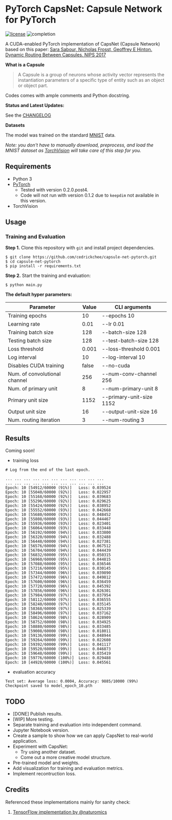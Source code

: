 # PyTorch CapsNet: Capsule Network for PyTorch

[![license](https://img.shields.io/github/license/mashape/apistatus.svg?maxAge=2592000)](https://github.com/cedrickchee/capsule-net-pytorch/blob/master/LICENSE)
![completion](https://img.shields.io/badge/completion%20state-90%25-green.svg?style=plastic)

A CUDA-enabled PyTorch implementation of CapsNet (Capsule Network) based on this paper:
[Sara Sabour, Nicholas Frosst, Geoffrey E Hinton. Dynamic Routing Between Capsules. NIPS 2017](https://arxiv.org/abs/1710.09829)

**What is a Capsule**

> A Capsule is a group of neurons whose activity vector represents the instantiation parameters of a specific type of entity such as an object or object part.

Codes comes with ample comments and Python docstring.

**Status and Latest Updates:**

See the [CHANGELOG](CHANGELOG.md)

**Datasets**

The model was trained on the standard [MNIST](http://yann.lecun.com/exdb/mnist/) data.

*Note: you don't have to manually download, preprocess, and load the MNIST dataset as [TorchVision](https://github.com/pytorch/vision) will take care of this step for you.*

## Requirements
- Python 3
- [PyTorch](http://pytorch.org/)
    - Tested with version 0.2.0.post4.
    - Code will not run with version 0.1.2 due to `keepdim` not available in this version.
- TorchVision

## Usage

### Training and Evaluation
**Step 1.**
Clone this repository with ``git`` and install project dependencies.

```
$ git clone https://github.com/cedrickchee/capsule-net-pytorch.git
$ cd capsule-net-pytorch
$ pip install -r requirements.txt
```

**Step 2.** 
Start the training and evaluation:
```
$ python main.py
```

**The default hyper parameters:**

| Parameter | Value | CLI arguments |
| --- | --- | --- |
| Training epochs | 10 | --epochs 10 |
| Learning rate | 0.01 | --lr 0.01 |
| Training batch size | 128 | --batch-size 128 |
| Testing batch size | 128 | --test-batch-size 128 |
| Loss threshold | 0.001 | --loss-threshold 0.001 |
| Log interval | 10 | --log-interval 10 |
| Disables CUDA training | false | --no-cuda |
| Num. of convolutional channel | 256 | --num-conv-channel 256 |
| Num. of primary unit | 8 | --num-primary-unit 8 |
| Primary unit size | 1152 | --primary-unit-size 1152 |
| Output unit size | 16 | --output-unit-size 16 |
| Num. routing iteration | 3 | --num-routing 3 |

## Results
Coming soon!

- training loss
```
# Log from the end of the last epoch.

... ... ... ... ... ... ... ... ... ... ...
... ... ... ... ... ... ... ... ... ... ...
Epoch: 10 [54912/60000 (91%)]   Loss: 0.039524
Epoch: 10 [55040/60000 (92%)]   Loss: 0.022957
Epoch: 10 [55168/60000 (92%)]   Loss: 0.039683
Epoch: 10 [55296/60000 (92%)]   Loss: 0.029625
Epoch: 10 [55424/60000 (92%)]   Loss: 0.038952
Epoch: 10 [55552/60000 (93%)]   Loss: 0.042668
Epoch: 10 [55680/60000 (93%)]   Loss: 0.048452
Epoch: 10 [55808/60000 (93%)]   Loss: 0.044467
Epoch: 10 [55936/60000 (93%)]   Loss: 0.023401
Epoch: 10 [56064/60000 (93%)]   Loss: 0.033448
Epoch: 10 [56192/60000 (94%)]   Loss: 0.033800
Epoch: 10 [56320/60000 (94%)]   Loss: 0.032488
Epoch: 10 [56448/60000 (94%)]   Loss: 0.027381
Epoch: 10 [56576/60000 (94%)]   Loss: 0.067512
Epoch: 10 [56704/60000 (94%)]   Loss: 0.044439
Epoch: 10 [56832/60000 (95%)]   Loss: 0.050315
Epoch: 10 [56960/60000 (95%)]   Loss: 0.044815
Epoch: 10 [57088/60000 (95%)]   Loss: 0.036546
Epoch: 10 [57216/60000 (95%)]   Loss: 0.030145
Epoch: 10 [57344/60000 (96%)]   Loss: 0.039890
Epoch: 10 [57472/60000 (96%)]   Loss: 0.049812
Epoch: 10 [57600/60000 (96%)]   Loss: 0.036459
Epoch: 10 [57728/60000 (96%)]   Loss: 0.045392
Epoch: 10 [57856/60000 (96%)]   Loss: 0.026301
Epoch: 10 [57984/60000 (97%)]   Loss: 0.037954
Epoch: 10 [58112/60000 (97%)]   Loss: 0.036555
Epoch: 10 [58240/60000 (97%)]   Loss: 0.035145
Epoch: 10 [58368/60000 (97%)]   Loss: 0.025339
Epoch: 10 [58496/60000 (97%)]   Loss: 0.037162
Epoch: 10 [58624/60000 (98%)]   Loss: 0.028909
Epoch: 10 [58752/60000 (98%)]   Loss: 0.034925
Epoch: 10 [58880/60000 (98%)]   Loss: 0.033485
Epoch: 10 [59008/60000 (98%)]   Loss: 0.018011
Epoch: 10 [59136/60000 (99%)]   Loss: 0.048944
Epoch: 10 [59264/60000 (99%)]   Loss: 0.022608
Epoch: 10 [59392/60000 (99%)]   Loss: 0.041117
Epoch: 10 [59520/60000 (99%)]   Loss: 0.046873
Epoch: 10 [59648/60000 (99%)]   Loss: 0.035419
Epoch: 10 [59776/60000 (100%)]  Loss: 0.029488
Epoch: 10 [44928/60000 (100%)]  Loss: 0.045561
```

- evaluation accuracy
```
Test set: Average loss: 0.0004, Accuracy: 9885/10000 (99%)
Checkpoint saved to model_epoch_10.pth
```

## TODO
- [DONE] Publish results.
- [WIP] More testing.
- Separate training and evaluation into independent command.
- Jupyter Notebook version.
- Create a sample to show how we can apply CapsNet to real-world application.
- Experiment with CapsNet:
    * Try using another dataset.
    * Come out a more creative model structure.
- Pre-trained model and weights.
- Add visualization for training and evaluation metrics.
- Implement recontruction loss.

## Credits

Referenced these implementations mainly for sanity check:
1. [TensorFlow implementation by @naturomics](https://github.com/naturomics/CapsNet-Tensorflow)
